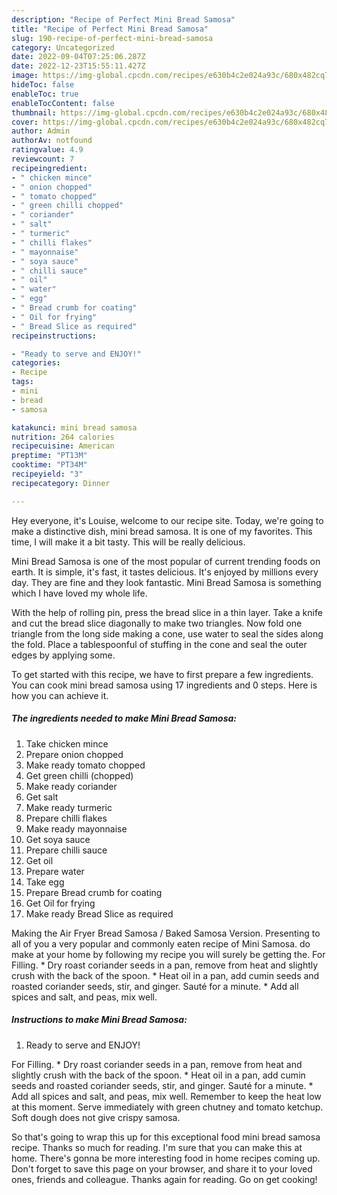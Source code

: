 ```yaml
---
description: "Recipe of Perfect Mini Bread Samosa"
title: "Recipe of Perfect Mini Bread Samosa"
slug: 190-recipe-of-perfect-mini-bread-samosa
category: Uncategorized
date: 2022-09-04T07:25:06.287Z
date: 2022-12-23T15:55:11.427Z
image: https://img-global.cpcdn.com/recipes/e630b4c2e024a93c/680x482cq70/mini-bread-samosa-recipe-main-photo.jpg
hideToc: false
enableToc: true
enableTocContent: false
thumbnail: https://img-global.cpcdn.com/recipes/e630b4c2e024a93c/680x482cq70/mini-bread-samosa-recipe-main-photo.jpg
cover: https://img-global.cpcdn.com/recipes/e630b4c2e024a93c/680x482cq70/mini-bread-samosa-recipe-main-photo.jpg
author: Admin
authorAv: notfound
ratingvalue: 4.9
reviewcount: 7
recipeingredient:
- " chicken mince"
- " onion chopped"
- " tomato chopped"
- " green chilli chopped"
- " coriander"
- " salt"
- " turmeric"
- " chilli flakes"
- " mayonnaise"
- " soya sauce"
- " chilli sauce"
- " oil"
- " water"
- " egg"
- " Bread crumb for coating"
- " Oil for frying"
- " Bread Slice as required"
recipeinstructions:

- "Ready to serve and ENJOY!"
categories:
- Recipe
tags:
- mini
- bread
- samosa

katakunci: mini bread samosa 
nutrition: 264 calories
recipecuisine: American
preptime: "PT13M"
cooktime: "PT34M"
recipeyield: "3"
recipecategory: Dinner

---
```



Hey everyone, it's Louise, welcome to our recipe site. Today, we're going to make a distinctive dish, mini bread samosa. It is one of my favorites. This time, I will make it a bit tasty. This will be really delicious.

Mini Bread Samosa is one of the most popular of current trending foods on earth. It is simple, it's fast, it tastes delicious. It's enjoyed by millions every day. They are fine and they look fantastic. Mini Bread Samosa is something which I have loved my whole life.

With the help of rolling pin, press the bread slice in a thin layer. Take a knife and cut the bread slice diagonally to make two triangles. Now fold one triangle from the long side making a cone, use water to seal the sides along the fold. Place a tablespoonful of stuffing in the cone and seal the outer edges by applying some.


To get started with this recipe, we have to first prepare a few ingredients. You can cook mini bread samosa using 17 ingredients and 0 steps. Here is how you can achieve it.

<!--inarticleads1-->

##### The ingredients needed to make Mini Bread Samosa:

1. Take  chicken mince
1. Prepare  onion chopped
1. Make ready  tomato chopped
1. Get  green chilli (chopped)
1. Make ready  coriander
1. Get  salt
1. Make ready  turmeric
1. Prepare  chilli flakes
1. Make ready  mayonnaise
1. Get  soya sauce
1. Prepare  chilli sauce
1. Get  oil
1. Prepare  water
1. Take  egg
1. Prepare  Bread crumb for coating
1. Get  Oil for frying
1. Make ready  Bread Slice as required


Making the Air Fryer Bread Samosa / Baked Samosa Version. Presenting to all of you a very popular and commonly eaten recipe of Mini Samosa. do make at your home by following my recipe you will surely be getting the. For Filling. * Dry roast coriander seeds in a pan, remove from heat and slightly crush with the back of the spoon. * Heat oil in a pan, add cumin seeds and roasted coriander seeds, stir, and ginger. Sauté for a minute. * Add all spices and salt, and peas, mix well. 

<!--inarticleads2-->

##### Instructions to make Mini Bread Samosa:


1. Ready to serve and ENJOY!

For Filling. * Dry roast coriander seeds in a pan, remove from heat and slightly crush with the back of the spoon. * Heat oil in a pan, add cumin seeds and roasted coriander seeds, stir, and ginger. Sauté for a minute. * Add all spices and salt, and peas, mix well. Remember to keep the heat low at this moment. Serve immediately with green chutney and tomato ketchup. Soft dough does not give crispy samosa. 

So that's going to wrap this up for this exceptional food mini bread samosa recipe. Thanks so much for reading. I'm sure that you can make this at home. There's gonna be more interesting food in home recipes coming up. Don't forget to save this page on your browser, and share it to your loved ones, friends and colleague. Thanks again for reading. Go on get cooking!
